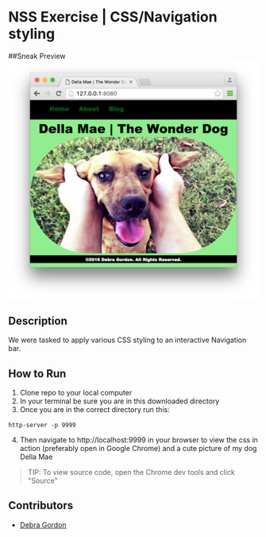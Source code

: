 # NSS Exercise | CSS/Navigation styling

##Sneak Preview
![Site Screenshot](https://raw.githubusercontent.com/debragordon/css-nav/master/screenshots/nav-home.png)

## Description
We were tasked to apply various CSS styling to an interactive Navigation bar.

## How to Run
1. Clone repo to your local computer
2. In your terminal be sure you are in this downloaded directory
3. Once you are in the correct directory run this:

  ```
  http-server -p 9999
  ```

4. Then navigate to http://localhost:9999 in your browser to view the css in action (preferably open in Google Chrome) and a cute picture of my dog Della Mae

> TIP: To view source code, open the Chrome dev tools and click "Source"

## Contributors
- [Debra Gordon](http://github.com/debragordon)